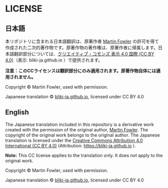 # LICENSE

## 日本語

本リポジトリに含まれる日本語翻訳は、原著作者 [Martin Fowler](https://martinfowler.com/) の許可を得て作成された二次的著作物です。原著作物の著作権は、原著作者に帰属します。日本語翻訳部分については、[クリエイティブ・コモンズ 表示 4.0 国際 (CC BY 4.0)](https://creativecommons.org/licenses/by/4.0/deed.ja)（表示: bliki-ja.github.io ）で提供されます。

**注意：このCCライセンスは翻訳部分にのみ適用されます。原著作物自体には適用されません。**

Copyright © Martin Fowler, used with permission.

Japanese translation © [bliki-ja.github.io](https://bliki-ja.github.io), licensed under CC BY 4.0

## English

The Japanese translation included in this repository is a derivative work created with the permission of the original author, [Martin Fowler](https://martinfowler.com/). The copyright of the original work belongs to the original author. The Japanese translation is licensed under the [Creative Commons Attribution 4.0 International (CC BY 4.0)](https://creativecommons.org/licenses/by/4.0/deed.en) (Attribution: https://bliki-ja.github.io ).

**Note:** This CC license applies to the translation only. It does not apply to the original work.

Copyright © Martin Fowler, used with permission.

Japanese translation © [bliki-ja.github.io](https://bliki-ja.github.io), licensed under CC BY 4.0
